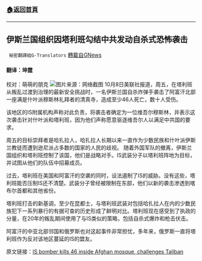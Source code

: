 ###  [:house:返回首頁](https://github.com/ourhimalayas/txt)
---


## 伊斯兰国组织因塔利班勾结中共发动自杀式恐怖袭击
` 秘密翻譯組G-Translators` [轉載自GNews](https://gnews.org/zh-hans/1582788/)

#### 翻译：坤霆
校对：萌萌的朋克
![](https://assets.gnews.org/wp-content/uploads/2021/10/4-23-scaled.jpg)图片来源：网络截图
10月8日美联社报道，周五，在塔利班从叛乱过渡到治理的最新安全挑战时，一名伊斯兰国自杀炸弹手袭击了阿富汗北部一座满是什叶派穆斯林礼拜者的清真寺，造成至少46人死亡，数十人受伤。

该地区的IS附属机构声称对此负责，将袭击者确定为一位维吾尔穆斯林，并表示这次袭击针对什叶派和塔利班，因为他们声称愿意驱逐维吾尔人以满足中共国的要求。

周五的目标崇拜者是哈扎拉人，哈扎拉人长期以来一直作为少数民族和什叶派伊斯兰教徒而遭到逊尼派占多数的国家的人民的歧视。
随着外国军队的撤离，伊斯兰国组织和塔利班控制了该国，他们是战略对手。IS武装分子以塔利班阵地为目标，并试图从他们的队伍中招募成员。

过去，塔利班在美国和阿富汗的空袭的同时，设法遏制了IS的威胁。没有这些，塔利班能否压制IS还不清楚。武装分子曾经被限制在东部，他们以新的袭击渗透到喀布尔首都和其他省份。

塔利班打击的新基调，至少在昆都士，与塔利班武装对包括哈扎拉人在内的少数民族犯下一系列暴行的有据可查的历史形成了鲜明对比。塔利班现在感受到了执政的分量，在20年的叛乱期间使用了与IS类似的策略，包括自杀式爆炸和枪击伏击。

阿富汗的中亚北部邻国和俄罗斯也对这起事件非常担忧，多年来，俄罗斯一直将塔利班作为反对该地区蔓延的IS的盟友。

原文链接：[IS bomber kills 46 inside Afghan mosque, challenges Taliban](https://apnews.com/article/afghanistan-prayer-religion-2b9d9863da38661ba6fa186a72ac5352)
